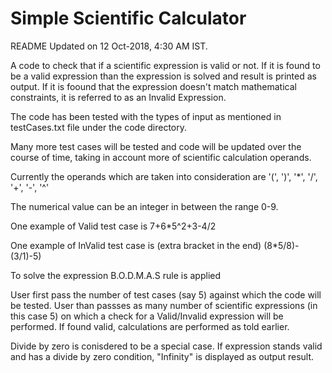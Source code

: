 # Simple Scientific Calculator

README Updated on 12 Oct-2018, 4:30 AM IST.

A code to check that if a scientific expression is valid or not. 
If it is found to be a valid expression than the expression is solved and result is printed as output. 
If it is foound that the expression doesn't match mathematical constraints, it is referred to as an Invalid Expression. 


The code has been tested with the types of input as mentioned in testCases.txt file under the code directory. 

Many more test cases will be tested and code will be updated over the course of time, taking in account more of scientific calculation operands. 

Currently the operands which are taken into consideration are 
'(', ')', '*', '/', '+', '-', '^'

The numerical value can be an integer in between the range 0-9. 

One example of Valid test case is 
7+6*5^2+3-4/2

One example of InValid test case is (extra bracket in the end)
(8*5/8)-(3/1)-5)

To solve the expression B.O.D.M.A.S rule is applied

User first pass the number of test cases (say 5) against which the code will be tested. 
User than passses as many number of scientific expressions (in this case 5) on which a check for a Valid/Invalid expression will be performed.
If found valid, calculations are performed as told earlier. 

Divide by zero is conisdered to be a special case. 
If expression stands valid and has a divide by zero condition, "Infinity" is displayed as output result. 
